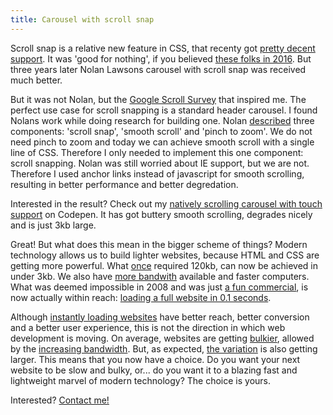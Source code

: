 ```yaml
---
title: Carousel with scroll snap
---
```


Scroll snap is a relative new feature in CSS, that recenty got [pretty decent support](https://caniuse.com/?search=scroll%20snap). It was 'good for nothing', if you believed [these folks in 2016](https://css-tricks.com/introducing-css-scroll-snap-points/). But three years later Nolan Lawsons carousel with scroll snap was received much better.

But it was not Nolan, but the [Google Scroll Survey](https://web.dev/2021-scroll-survey/) that inspired me. The perfect use case for scroll snapping is a standard header carousel. I found Nolans work while doing research for building one. Nolan [described](https://nolanlawson.com/2019/02/10/building-a-modern-carousel-with-css-scroll-snap-smooth-scrolling-and-pinch-zoom/) three components: 'scroll snap', 'smooth scroll' and 'pinch to zoom'. We do not need pinch to zoom and today we can achieve smooth scroll with a single line of CSS. Therefore I only needed to implement this one component: scroll snapping. Nolan was still worried about IE support, but we are not. Therefore I used anchor links instead of javascript for smooth scrolling, resulting in better performance and better degredation.

Interested in the result? Check out my [natively scrolling carousel with touch support](https://codepen.io/joosts/pen/MWJBPgo?editors=0010) on Codepen. It has got buttery smooth scrolling, degrades nicely and is just 3kb large.

Great! But what does this mean in the bigger scheme of things? Modern technology allows us to build lighter websites, because HTML and CSS are getting more powerful. What [once](https://flickity.metafizzy.co) required 120kb, can now be achieved in under 3kb. We also have [more bandwith](https://www.nngroup.com/articles/law-of-bandwidth/) available and faster computers. What was deemed impossible in 2008 and was just [a fun commercial](/blog/websites-that-load-instantly), is now actually within reach: [loading a full website in 0.1 seconds](/blog/websites-that-load-instantly). 

Although [instantly loading websites](/blog/websites-that-load-instantly) have better reach, better conversion and a better user experience, this is not the direction in which web development is moving. On average, websites are getting [bulkier](https://httparchive.org/reports/page-weight), allowed by the [increasing bandwidth](https://www.nngroup.com/articles/law-of-bandwidth/). But, as expected, [the variation](https://httparchive.org/reports/page-weight) is also getting larger. This means that you now have a choice. Do you want your next website to be slow and bulky, or... do you want it to a blazing fast and lightweight marvel of modern technology? The choice is yours.

Interested? [Contact me!](/contact)